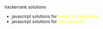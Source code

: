 hackerrank solutions

* javascirpt solutions for <span style="color:yellow">height of binary
tree</span>
* javascirpt solutions for <span style="color:yellow">tree
  traversal</span>